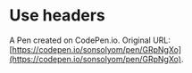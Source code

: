 # Use headers

A Pen created on CodePen.io. Original URL: [https://codepen.io/sonsolyom/pen/GRpNgXo](https://codepen.io/sonsolyom/pen/GRpNgXo).


